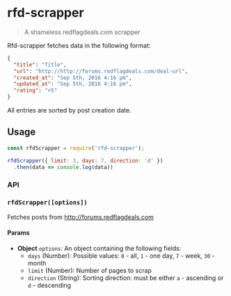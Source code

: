 # rfd-scrapper

> A shameless redflagdeals.com scrapper

Rfd-scrapper fetches data in the following format:
```json
{
  "title": "Title",
  "url": "http://http://forums.redflagdeals.com/deal-url",
  "created_at": "Sep 5th, 2016 4:16 pm",
  "updated_at": "Sep 5th, 2016 4:16 pm",
  "rating": "+5"
}
```
All entries are sorted by post creation date.

## Usage
```js
const rfdScrapper = require('rfd-scrapper');

rfdScrapper({ limit: 3, days: 7, direction: 'd' })
  .then(data => console.log(data))
```
### API
### `rfdScrapper([options])`
Fetches posts from http://forums.redflagdeals.com
#### Params
- **Object** `options`: An object containing the following fields:
  - `days` (Number): Possible values: `0` - all, `1` - one day, `7` - week, `30` - month
  - `limit` (Number): Number of pages to scrap
  - `direction` (String): Sorting direction: must be either `a` - ascending or `d` - descending
